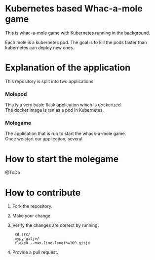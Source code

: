 # Kubernetes based Whac-a-mole game
This is whac-a-mole game with Kubernetes running in the background. 

Each mole is a kubernetes pod. 
The goal is to kill the pods faster than kubernetes can deploy new ones.

# Explanation of the application
This repository is split into two applications.

### Molepod
This is a very basic flask application which is dockerized.\
The docker image is ran as a pod in Kubernetes.

### Molegame
The application that is run to start the whack-a-mole game.\
Once we start our application, several 

# How to start the molegame
@ToDo


# How to contribute
1. Fork the repository. 
2. Make your change.
3. Verify the changes are correct by running.

        cd src/
        mypy gitje/
        flake8 --max-line-length=100 gitje
4. Provide a pull request.